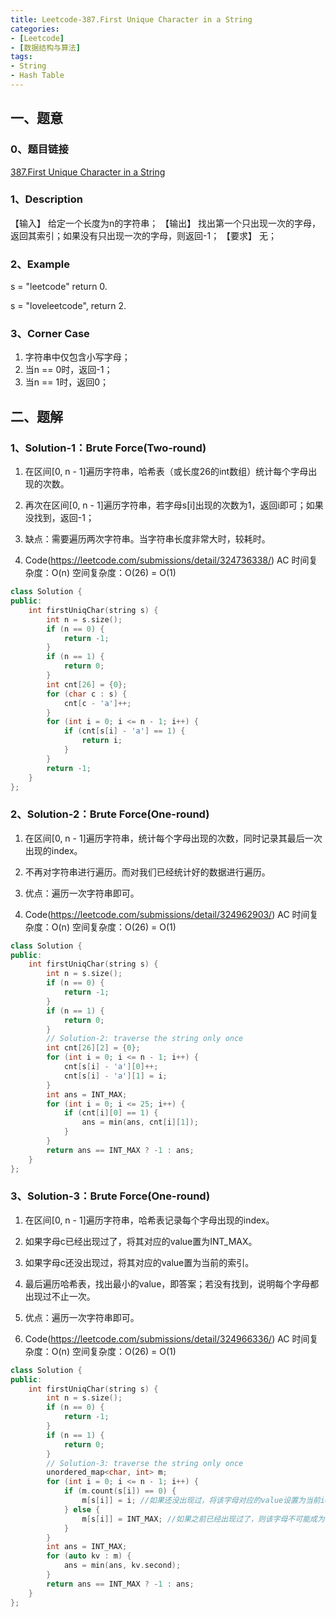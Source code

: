 ```yaml
---
title: Leetcode-387.First Unique Character in a String
categories: 
- [Leetcode]
- [数据结构与算法]
tags: 
- String
- Hash Table
---
```


## 一、题意

### 0、题目链接
[387.First Unique Character in a String](https://leetcode.com/problems/first-unique-character-in-a-string/)

### 1、Description
【输入】
给定一个长度为n的字符串；
【输出】
找出第一个只出现一次的字母，返回其索引；如果没有只出现一次的字母，则返回-1；
【要求】
无；

### 2、Example
s = "leetcode"
return 0.

s = "loveleetcode",
return 2.

<!-- more -->

### 3、Corner Case
1. 字符串中仅包含小写字母；
2. 当n == 0时，返回-1；
3. 当n == 1时，返回0；

## 二、题解

### 1、Solution-1：Brute Force(Two-round)
1. 在区间[0, n - 1]遍历字符串，哈希表（或长度26的int数组）统计每个字母出现的次数。

2. 再次在区间[0, n - 1]遍历字符串，若字母s[i]出现的次数为1，返回i即可；如果没找到，返回-1；

3. 缺点：需要遍历两次字符串。当字符串长度非常大时，较耗时。

4. Code(https://leetcode.com/submissions/detail/324736338/)
AC
时间复杂度：O(n)
空间复杂度：O(26) = O(1)
```C++
class Solution {
public:
    int firstUniqChar(string s) {
        int n = s.size();
        if (n == 0) {
            return -1;
        }
        if (n == 1) {
            return 0;
        }
        int cnt[26] = {0};
        for (char c : s) {
            cnt[c - 'a']++;
        }
        for (int i = 0; i <= n - 1; i++) {
            if (cnt[s[i] - 'a'] == 1) {
                return i;
            }
        }
        return -1;
    }
};
```

### 2、Solution-2：Brute Force(One-round)
1. 在区间[0, n - 1]遍历字符串，统计每个字母出现的次数，同时记录其最后一次出现的index。

2. 不再对字符串进行遍历。而对我们已经统计好的数据进行遍历。

3. 优点：遍历一次字符串即可。

4. Code(https://leetcode.com/submissions/detail/324962903/)
AC
时间复杂度：O(n)
空间复杂度：O(26) = O(1)
```C++
class Solution {
public:
    int firstUniqChar(string s) {
        int n = s.size();
        if (n == 0) {
            return -1;
        }
        if (n == 1) {
            return 0;
        }
        // Solution-2: traverse the string only once
        int cnt[26][2] = {0};
        for (int i = 0; i <= n - 1; i++) {
            cnt[s[i] - 'a'][0]++;
            cnt[s[i] - 'a'][1] = i;
        }
        int ans = INT_MAX;
        for (int i = 0; i <= 25; i++) {
            if (cnt[i][0] == 1) {
                ans = min(ans, cnt[i][1]);
            }
        }
        return ans == INT_MAX ? -1 : ans;
    }
};
```

### 3、Solution-3：Brute Force(One-round)
1. 在区间[0, n - 1]遍历字符串，哈希表记录每个字母出现的index。

2. 如果字母c已经出现过了，将其对应的value置为INT_MAX。

3. 如果字母c还没出现过，将其对应的value置为当前的索引。

4. 最后遍历哈希表，找出最小的value，即答案；若没有找到，说明每个字母都出现过不止一次。

5. 优点：遍历一次字符串即可。

6. Code(https://leetcode.com/submissions/detail/324966336/)
AC
时间复杂度：O(n)
空间复杂度：O(26) = O(1)
```C++
class Solution {
public:
    int firstUniqChar(string s) {
        int n = s.size();
        if (n == 0) {
            return -1;
        }
        if (n == 1) {
            return 0;
        }
        // Solution-3: traverse the string only once
        unordered_map<char, int> m;
        for (int i = 0; i <= n - 1; i++) {
            if (m.count(s[i]) == 0) {
                m[s[i]] = i; //如果还没出现过，将该字母对应的value设置为当前idx。
            } else {
                m[s[i]] = INT_MAX; //如果之前已经出现过了，则该字母不可能成为答案，将其value设置为INT_MAX。
            }
        }
        int ans = INT_MAX;
        for (auto kv : m) {
            ans = min(ans, kv.second);
        }
        return ans == INT_MAX ? -1 : ans;
    }
};
```